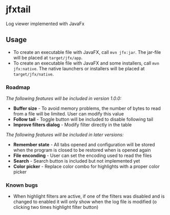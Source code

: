 # jfxtail

Log viewer implemented with JavaFx

## Usage

- To create an executable file with JavaFX, call `mvn jfx:jar`. The jar-file will be placed at `target/jfx/app`.
- To create an executable file with JavaFX and some installers, call `mvn jfx:native`. The native launchers or installers will be placed at `target/jfx/native`.

### Roadmap
_The following features will be included in version 1.0.0:_

- **Buffer size** - To avoid memory problems, the number of bytes to read from a file will be limited. User can modify this value
- **Follow tail** - Toggle button will be included to disable following tail
- **Improve filters dialog** - Modify filter directly in the table

_The following features will be included in later versions:_

- **Remember state** - All tabs opened and configuration will be stored when the program is closed to be restored when is opened again
- **File enconding** - User can set the encoding used to read the files
- **Search** - Search button is included but not implemented yet
- **Color picker** - Replace color combo for highlights with a proper color picker

### Known bugs

- When highlight filters are active, if one of the filters was disabled and is changed to enabled it will only show when the log file is modified (o clicking two times highlight filter button)